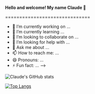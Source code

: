 **Hello and welcome! My name Claude 👋** 

==============================

- 🔭 I’m currently working on ...
- 🌱 I’m currently learning ...
- 👯 I’m looking to collaborate on ...
- 🤔 I’m looking for help with ...
- 💬 Ask me about ...
- 📫 How to reach me: ...
- 😄 Pronouns: ...
- ⚡ Fun fact: ...
-->


![Claude's GitHub stats](https://github-readme-stats.vercel.app/api?username=ClaudeNambwaya&show_icons=true)

[![Top Langs](https://github-readme-stats.vercel.app/api/top-langs/?username=ClaudeNambwaya&layout=compact)](https://github.com/ClaudeNambwaya/github-readme-stats)
